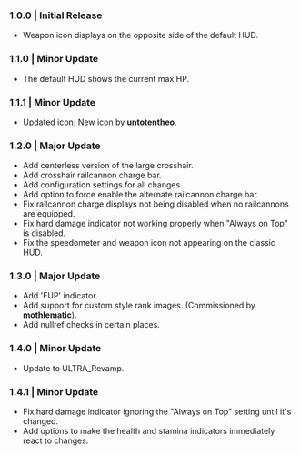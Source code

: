 ### 1.0.0 | Initial Release
- Weapon icon displays on the opposite side of the default HUD.
### 1.1.0 | Minor Update
- The default HUD shows the current max HP.
### 1.1.1 | Minor Update
- Updated icon; New icon by **untotentheo**.
### 1.2.0 | Major Update
- Add centerless version of the large crosshair.
- Add crosshair railcannon charge bar.
- Add configuration settings for all changes.
- Add option to force enable the alternate railcannon charge bar.
- Fix railcannon charge displays not being disabled when no railcannons are equipped.
- Fix hard damage indicator not working properly when "Always on Top" is disabled.
- Fix the speedometer and weapon icon not appearing on the classic HUD.
### 1.3.0 | Major Update
- Add 'FUP' indicator.
- Add support for custom style rank images. (Commissioned by **mothlematic**).
- Add nullref checks in certain places.
### 1.4.0 | Minor Update
- Update to ULTRA_Revamp.
### 1.4.1 | Minor Update
- Fix hard damage indicator ignoring the "Always on Top" setting until it's changed.
- Add options to make the health and stamina indicators immediately react to changes.
